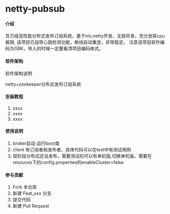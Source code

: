 # netty-pubsub

#### 介绍
百万级高性能分布式发布订阅系统，基于nio,netty开发，无锁并发，充分发挥cpu极限,
该项目已自带心跳检测功能，断线自动重连，非常稳定。
注意该项目软件编码为GBK，导入的时候一定要看清项目编码格式。

#### 软件架构
软件架构说明

netty+zookeeper分布式发布订阅系统


#### 安装教程

1. xxxx
2. xxxx
3. xxxx

#### 使用说明

1. broker启动  运行boot类
2. client 有订阅者和发布者，具体代码可以在test中有测试用例
3. 现阶段分布式还没发布，需要测试的可以有单机版,切换单机版，需要在resouces下的config.properties的enableCluster=false

#### 参与贡献

1. Fork 本仓库
2. 新建 Feat_xxx 分支
3. 提交代码
4. 新建 Pull Request

